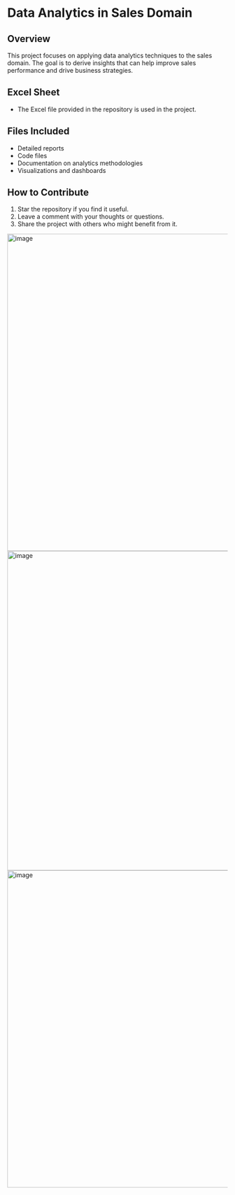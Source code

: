 # Data Analytics in Sales Domain

## Overview
This project focuses on applying data analytics techniques to the sales domain. The goal is to derive insights that can help improve sales performance and drive business strategies.

## Excel Sheet
- The Excel file provided in the repository is used in the project.

## Files Included
- Detailed reports
- Code files
- Documentation on analytics methodologies
- Visualizations and dashboards

## How to Contribute
1. Star the repository if you find it useful.
2. Leave a comment with your thoughts or questions.
3. Share the project with others who might benefit from it.

<img width="1326" height="725" alt="image" src="https://github.com/user-attachments/assets/adf31327-6980-4ae6-a6fd-b786fcca415c" />

<img width="1322" height="730" alt="image" src="https://github.com/user-attachments/assets/72d858ec-2577-4d5f-a74d-23856c0afb2f" />

<img width="1315" height="725" alt="image" src="https://github.com/user-attachments/assets/67dec8b7-3a58-4d0c-82cd-3bb6670590d5" />
